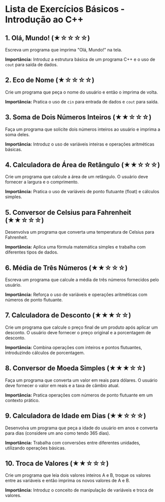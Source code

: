 # Lista de Exercícios Básicos - Introdução ao C++

## 1. Olá, Mundo! (★☆☆☆☆)
Escreva um programa que imprima "Olá, Mundo!" na tela.

**Importância:** Introduz a estrutura básica de um programa C++ e o uso de `cout` para saída de dados.

## 2. Eco de Nome (★☆☆☆☆)
Crie um programa que peça o nome do usuário e então o imprima de volta.

**Importância:** Pratica o uso de `cin` para entrada de dados e `cout` para saída.

## 3. Soma de Dois Números Inteiros (★★☆☆☆)
Faça um programa que solicite dois números inteiros ao usuário e imprima a soma deles.

**Importância:** Introduz o uso de variáveis inteiras e operações aritméticas básicas.

## 4. Calculadora de Área de Retângulo (★★☆☆☆)
Crie um programa que calcule a área de um retângulo. O usuário deve fornecer a largura e o comprimento.

**Importância:** Pratica o uso de variáveis de ponto flutuante (float) e cálculos simples.

## 5. Conversor de Celsius para Fahrenheit (★★☆☆☆)
Desenvolva um programa que converta uma temperatura de Celsius para Fahrenheit.

**Importância:** Aplica uma fórmula matemática simples e trabalha com diferentes tipos de dados.

## 6. Média de Três Números (★★☆☆☆)
Escreva um programa que calcule a média de três números fornecidos pelo usuário.

**Importância:** Reforça o uso de variáveis e operações aritméticas com números de ponto flutuante.

## 7. Calculadora de Desconto (★★★☆☆)
Crie um programa que calcule o preço final de um produto após aplicar um desconto. O usuário deve fornecer o preço original e a porcentagem de desconto.

**Importância:** Combina operações com inteiros e pontos flutuantes, introduzindo cálculos de porcentagem.

## 8. Conversor de Moeda Simples (★★★☆☆)
Faça um programa que converta um valor em reais para dólares. O usuário deve fornecer o valor em reais e a taxa de câmbio atual.

**Importância:** Pratica operações com números de ponto flutuante em um contexto prático.

## 9. Calculadora de Idade em Dias (★★☆☆☆)
Desenvolva um programa que peça a idade do usuário em anos e converta para dias (considere um ano como tendo 365 dias).

**Importância:** Trabalha com conversões entre diferentes unidades, utilizando operações básicas.

## 10. Troca de Valores (★★☆☆☆)
Crie um programa que leia dois valores inteiros A e B, troque os valores entre as variáveis e então imprima os novos valores de A e B.

**Importância:** Introduz o conceito de manipulação de variáveis e troca de valores.
